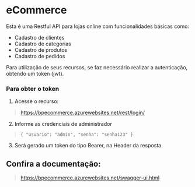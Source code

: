 # eCommerce

Esta é uma Restful API para lojas online com funcionalidades básicas como:

- Cadastro de clientes
- Cadastro de categorias
- Cadastro de produtos
- Cadastro de pedidos

Para utilização de seus recursos, se faz necessário realizar a autenticação, obtendo um token (jwt).

### Para obter o token

1. Acesse o recurso:

> https://bpecommerce.azurewebsites.net/rest/login/

2. Informe as credenciais de administrador

> `{
  "usuario": "admin",
  "senha": "senha123"
}`

3. Será gerado um token do tipo Bearer, na Header da resposta.


## Confira a documentação:
> https://bpecommerce.azurewebsites.net/swagger-ui.html

